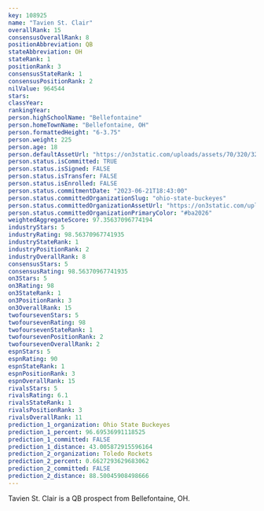 ```yaml
---
key: 108925
name: "Tavien St. Clair"
overallRank: 15
consensusOverallRank: 8
positionAbbreviation: QB
stateAbbreviation: OH
stateRank: 1
positionRank: 3
consensusStateRank: 1
consensusPositionRank: 2
nilValue: 964544
stars: 
classYear: 
rankingYear: 
person.highSchoolName: "Bellefontaine"
person.homeTownName: "Bellefontaine, OH"
person.formattedHeight: "6-3.75"
person.weight: 225
person.age: 18
person.defaultAssetUrl: "https://on3static.com/uploads/assets/70/320/320070.jpg"
person.status.isCommitted: TRUE
person.status.isSigned: FALSE
person.status.isTransfer: FALSE
person.status.isEnrolled: FALSE
person.status.commitmentDate: "2023-06-21T18:43:00"
person.status.committedOrganizationSlug: "ohio-state-buckeyes"
person.status.committedOrganizationAssetUrl: "https://on3static.com/uploads/assets/126/150/150126.svg"
person.status.committedOrganizationPrimaryColor: "#ba2026"
weightedAggregateScore: 97.35637096774194
industryStars: 5
industryRating: 98.56370967741935
industryStateRank: 1
industryPositionRank: 2
industryOverallRank: 8
consensusStars: 5
consensusRating: 98.56370967741935
on3Stars: 5
on3Rating: 98
on3StateRank: 1
on3PositionRank: 3
on3OverallRank: 15
twofoursevenStars: 5
twofoursevenRating: 98
twofoursevenStateRank: 1
twofoursevenPositionRank: 2
twofoursevenOverallRank: 2
espnStars: 5
espnRating: 90
espnStateRank: 1
espnPositionRank: 3
espnOverallRank: 15
rivalsStars: 5
rivalsRating: 6.1
rivalsStateRank: 1
rivalsPositionRank: 3
rivalsOverallRank: 11
prediction_1_organization: Ohio State Buckeyes
prediction_1_percent: 96.69536991118525
prediction_1_committed: FALSE
prediction_1_distance: 43.005872915596164
prediction_2_organization: Toledo Rockets
prediction_2_percent: 0.6627293629683062
prediction_2_committed: FALSE
prediction_2_distance: 88.50045908498666
---
```

Tavien St. Clair is a QB prospect from Bellefontaine, OH.
